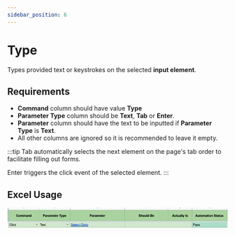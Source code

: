```yaml
---
sidebar_position: 6
---
```


# Type

Types provided text or keystrokes on the selected **input element**.

## Requirements

- **Command** column should have value **Type**
- **Parameter Type** column should be **Text**, **Tab** or **Enter**.
- **Parameter** column should have the text to be inputted if **Parameter Type** is **Text**.
- All other columns are ignored so it is recommended to leave it empty.

:::tip
Tab automatically selects the next element on the page's tab order to facilitate filling out forms.

Enter triggers the click event of the selected element.
:::

## Excel Usage

![Click Command Usage](./img/Click.png "Click")
